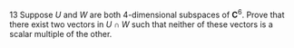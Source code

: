 13 Suppose $U$ and $W$ are both 4-dimensional subspaces of $\mathbf{C}^{6}$. Prove that there exist two vectors in $U \cap W$ such that neither of these vectors is a scalar multiple of the other.
